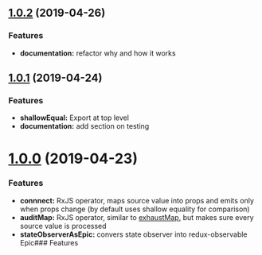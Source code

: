 ## [1.0.2](https://github.com/pricingmonkey/rxjs-redux/compare/v1.0.1...v1.0.2) (2019-04-26)


### Features

* **documentation:** refactor why and how it works

<a name="1.0.0"></a>
## [1.0.1](https://github.com/pricingmonkey/rxjs-redux/compare/v1.0.0...v1.0.1) (2019-04-24)


### Features

* **shallowEqual:** Export at top level
* **documentation:** add section on testing

<a name="1.0.0"></a>
# [1.0.0](https://github.com/pricingmonkey/rxjs-redux/commits/v0.1.0) (2019-04-23)


### Features

* **connnect:** RxJS operator, maps source value into props and emits only when props change (by default uses shallow equality for comparison)
* **auditMap:** RxJS operator, similar to [exhaustMap](https://rxjs-dev.firebaseapp.com/api/operators/exhaustMap), but makes sure every source value is processed
* **stateObserverAsEpic:** convers state observer into redux-observable Epic### Features

